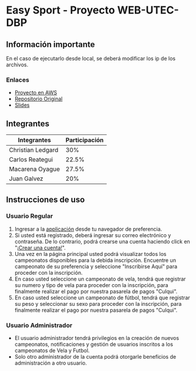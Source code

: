 # Easy Sport - Proyecto WEB-UTEC-DBP

## Información importante  
En el caso de ejecutarlo desde local, se deberá modificar los ip de los archivos.  
### Enlaces
* [Proyecto en AWS](http://18.231.72.26/)  
* [Repositorio Original](https://github.com/christianledgard/ProyectoUTEC-DBP)  
* [Slides](https://docs.google.com/presentation/d/13HeRQHScnKheVnRuCC_zWq1fkHlaUO90Pio2cVHnkM8/edit?usp=sharing)  


## Integrantes  

| Integrantes      |  Participación  |
|------------------|-----------------|
|Christian Ledgard |   30%           |
|Carlos Reategui   |   22.5%         |
|Macarena Oyague   |   27.5%         |
|Juan Galvez       |   20%           |
  
    
 ## Instrucciones de uso 
 ### Usuario Regular
 1. Ingresar a la [applicación](http://18.231.72.26/) desde tu navegador de preferencia.
 2. Si usted está registrado, deberá ingresar su correo electrónico y contraseña. De lo contrario, podrá crearse una cuenta haciendo click en "[¡Crear una cuenta!](http://18.231.72.26/register)".
 3. Una vez en la página principal usted podrá visualizar todos los campeonatos disponibles para la debida inscripción. Encuentre un campeonato de su preferencia y seleccione "Inscribirse Aquí" para proceder con la inscripción.
 4.  En caso usted seleccione un campeonato de vela, tendrá que registrar su numero y  tipo de vela para proceder con la inscripción, para finalmente realizar el pago por nuestra pasarela de pagos "Culqui".
 5. En caso usted seleccione un campeonato de fútbol, tendrá que registrar su peso y seleccionar su sexo para proceder con la inscripción, para finalmente realizar el pago por nuestra pasarela de pagos "Culqui".
 
### Usuario Administrador
* El usuario administrador tendrá privilegios en la creación de nuevos campeonatos, notificaciones y gestión de usuarios inscritos a los campeonatos de Vela y Futbol.
* Solo otro administrador de la cuenta podrá otorgarle beneficios de administración a otro usuario. 

